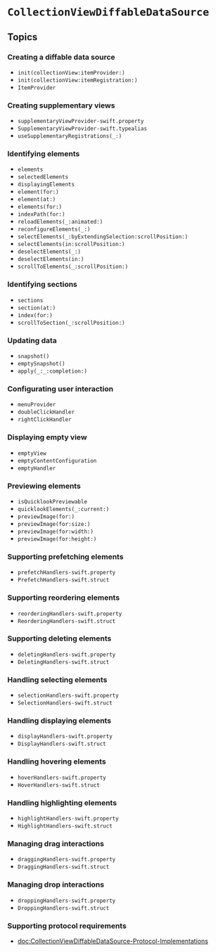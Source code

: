 # ``CollectionViewDiffableDataSource``

## Topics

### Creating a diffable data source

- ``init(collectionView:itemProvider:)``
- ``init(collectionView:itemRegistration:)``
- ``ItemProvider``

### Creating supplementary views

- ``supplementaryViewProvider-swift.property``
- ``SupplementaryViewProvider-swift.typealias``
- ``useSupplementaryRegistrations(_:)``

### Identifying elements

- ``elements``
- ``selectedElements``
- ``displayingElements``
- ``element(for:)``
- ``element(at:)``
- ``elements(for:)``
- ``indexPath(for:)``
- ``reloadElements(_:animated:)``
- ``reconfigureElements(_:)``
- ``selectElements(_:byExtendingSelection:scrollPosition:)`` 
- ``selectElements(in:scrollPosition:)``
- ``deselectElements(_:)``
- ``deselectElements(in:)``
- ``scrollToElements(_:scrollPosition:)``

### Identifying sections

- ``sections``
- ``section(at:)``
- ``index(for:)``
- ``scrollToSection(_:scrollPosition:)``

### Updating data

- ``snapshot()``
- ``emptySnapshot()``
- ``apply(_:_:completion:)``

### Configurating user interaction

- ``menuProvider``
- ``doubleClickHandler``
- ``rightClickHandler``

### Displaying empty view

- ``emptyView``
- ``emptyContentConfiguration``
- ``emptyHandler``

### Previewing elements

- ``isQuicklookPreviewable``
- ``quicklookElements(_:current:)``
- ``previewImage(for:)``
- ``previewImage(for:size:)``
- ``previewImage(for:width:)``
- ``previewImage(for:height:)``

### Supporting prefetching elements

- ``prefetchHandlers-swift.property``
- ``PrefetchHandlers-swift.struct``

### Supporting reordering elements

- ``reorderingHandlers-swift.property``
- ``ReorderingHandlers-swift.struct``

### Supporting deleting elements

- ``deletingHandlers-swift.property``
- ``DeletingHandlers-swift.struct``

### Handling selecting elements

- ``selectionHandlers-swift.property``
- ``SelectionHandlers-swift.struct``

### Handling displaying elements

- ``displayHandlers-swift.property``
- ``DisplayHandlers-swift.struct``

### Handling hovering elements

- ``hoverHandlers-swift.property``
- ``HoverHandlers-swift.struct``

### Handling highlighting elements

- ``highlightHandlers-swift.property``
- ``HighlightHandlers-swift.struct``

### Managing drag interactions

- ``draggingHandlers-swift.property``
- ``DraggingHandlers-swift.struct``

### Managing drop interactions

- ``droppingHandlers-swift.property``
- ``DroppingHandlers-swift.struct``

### Supporting protocol requirements

- <doc:CollectionViewDiffableDataSource-Protocol-Implementations>
